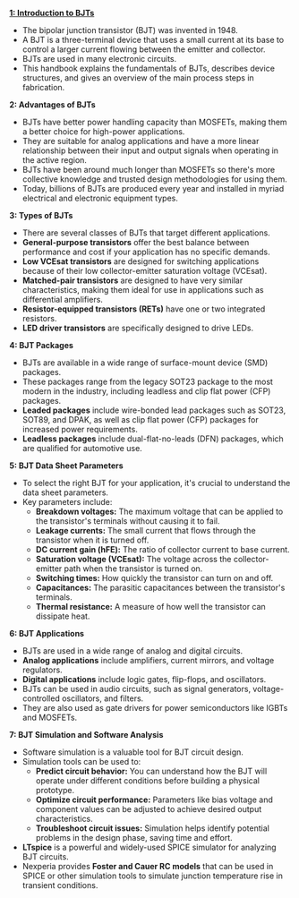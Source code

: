 [**1: Introduction to BJTs**]("introduction")

*   The bipolar junction transistor (BJT) was invented in 1948. 
*   A BJT is a three-terminal device that uses a small current at its base to control a larger current flowing between the emitter and collector.
*   BJTs are used in many electronic circuits.
*   This handbook explains the fundamentals of BJTs, describes device structures, and gives an overview of the main process steps in fabrication.

**2: Advantages of BJTs**

*   BJTs have better power handling capacity than MOSFETs, making them a better choice for high-power applications.
*   They are suitable for analog applications and have a more linear relationship between their input and output signals when operating in the active region. 
*   BJTs have been around much longer than MOSFETs so there's more collective knowledge and trusted design methodologies for using them.
*   Today, billions of BJTs are produced every year and installed in myriad electrical and electronic equipment types. 

**3: Types of BJTs**

*   There are several classes of BJTs that target different applications.
*   **General-purpose transistors** offer the best balance between performance and cost if your application has no specific demands.
*   **Low VCEsat transistors** are designed for switching applications because of their low collector-emitter saturation voltage (VCEsat). 
*   **Matched-pair transistors** are designed to have very similar characteristics, making them ideal for use in applications such as differential amplifiers.
*   **Resistor-equipped transistors (RETs)** have one or two integrated resistors.
*   **LED driver transistors** are specifically designed to drive LEDs.

**4: BJT Packages**

*   BJTs are available in a wide range of surface-mount device (SMD) packages.
*   These packages range from the legacy SOT23 package to the most modern in the industry, including leadless and clip flat power (CFP) packages.
*   **Leaded packages** include wire-bonded lead packages such as SOT23, SOT89, and DPAK, as well as clip flat power (CFP) packages for increased power requirements.
*   **Leadless packages** include dual-flat-no-leads (DFN) packages, which are qualified for automotive use.

**5: BJT Data Sheet Parameters** 

*   To select the right BJT for your application, it's crucial to understand the data sheet parameters.
*   Key parameters include:
    *   **Breakdown voltages:** The maximum voltage that can be applied to the transistor's terminals without causing it to fail.
    *   **Leakage currents:** The small current that flows through the transistor when it is turned off.
    *   **DC current gain (hFE):** The ratio of collector current to base current.
    *   **Saturation voltage (VCEsat):** The voltage across the collector-emitter path when the transistor is turned on.
    *   **Switching times:** How quickly the transistor can turn on and off.
    *   **Capacitances:** The parasitic capacitances between the transistor's terminals.
    *   **Thermal resistance:** A measure of how well the transistor can dissipate heat.

**6:  BJT Applications**

*   BJTs are used in a wide range of analog and digital circuits.
*   **Analog applications** include amplifiers, current mirrors, and voltage regulators.
*   **Digital applications** include logic gates, flip-flops, and oscillators.
*   BJTs can be used in audio circuits, such as signal generators, voltage-controlled oscillators, and filters.
*   They are also used as gate drivers for power semiconductors like IGBTs and MOSFETs.

**7: BJT Simulation and Software Analysis**

*   Software simulation is a valuable tool for BJT circuit design.
*   Simulation tools can be used to:
    *   **Predict circuit behavior:** You can understand how the BJT will operate under different conditions before building a physical prototype.
    *   **Optimize circuit performance:** Parameters like bias voltage and component values can be adjusted to achieve desired output characteristics.
    *   **Troubleshoot circuit issues:**  Simulation helps identify potential problems in the design phase, saving time and effort.
*   **LTspice** is a powerful and widely-used SPICE simulator for analyzing BJT circuits.
*   Nexperia provides **Foster and Cauer RC models** that can be used in SPICE or other simulation tools to simulate junction temperature rise in transient conditions.

